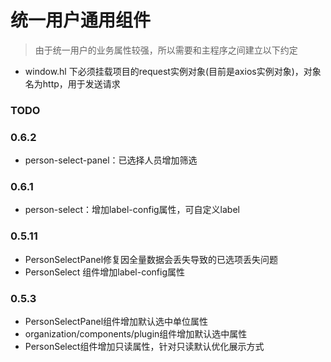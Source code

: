 # 统一用户通用组件

> 由于统一用户的业务属性较强，所以需要和主程序之间建立以下约定

- window.hl 下必须挂载项目的request实例对象(目前是axios实例对象)，对象名为http，用于发送请求

### TODO

### 0.6.2

- person-select-panel：已选择人员增加筛选

### 0.6.1

- person-select：增加label-config属性，可自定义label

### 0.5.11

- PersonSelectPanel修复因全量数据会丢失导致的已选项丢失问题
- PersonSelect 组件增加label-config属性

### 0.5.3

- PersonSelectPanel组件增加默认选中单位属性
- organization/components/plugin组件增加默认选中属性
- PersonSelect组件增加只读属性，针对只读默认优化展示方式
